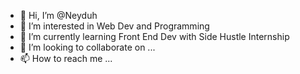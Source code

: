 - 👋 Hi, I’m @Neyduh
- 👀 I’m interested in Web Dev and Programming
- 🌱 I’m currently learning Front End Dev with Side Hustle Internship
- 💞️ I’m looking to collaborate on ...
- 📫 How to reach me ...

<!---
Neyduh/Neyduh is a ✨ special ✨ repository because its `README.md` (this file) appears on your GitHub profile.
You can click the Preview link to take a look at your changes.
--->

